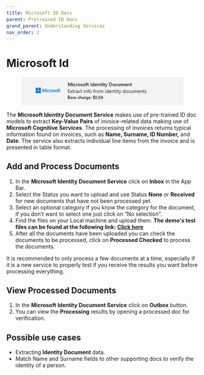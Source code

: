 ```yaml
---
title: Microsoft ID Docs
parent: Pretrained ID Docs
grand_parent: Understanding Services
nav_order: 2
---
```


# Microsoft Id

<figure><img src="../../.gitbook/assets/image (1).png" alt=""><figcaption></figcaption></figure>

The **Microsoft Identity Document Service** makes use of pre-trained ID doc models to extract **Key-Value Pairs** of invoice-related data making use of **Microsoft Cognitive Services**. The processing of invoices returns typical information found on invoices, such as **Name, Surname, ID Number,** and **Date**. The service also extracts individual line items from the invoice and is presented in table format.

## Add and Process Documents <a href="#add-and-process-documents" id="add-and-process-documents"></a>

1. In the **Microsoft Identity Document Service** click on **Inbox** in the App Bar.
2. Select the Status you want to upload and use Status **None** or **Received** for new documents that have not been processed yet.
3. Select an optional category if you know the category for the document, if you don’t want to select one just click on “No selection”.
4. Find the files on your Local machine and upload them. **The demo's test files can be found at the following link:** [**Click here**](https://docs.aiforged.com/DemoDocuments/ABBYY%20Classification%20%20Testing.zip)​
5. After all the documents have been uploaded you can check the documents to be processed, click on **Processed Checked** to process the documents.

It is recommended to only process a few documents at a time, especially if it is a new service to properly test if you receive the results you want before processing everything.

## View Processed Documents <a href="#view-processed-documents" id="view-processed-documents"></a>

1. In the **Microsoft Identity Document Service** click on **Outbox** button.
2. You can view the **Processing** results by opening a processed doc for verification.

## Possible use cases <a href="#possible-use-cases" id="possible-use-cases"></a>

* Extracting **Identity Document** data.
* Match Name and Surname fields to other supporting docs to verify the identity of a person.
